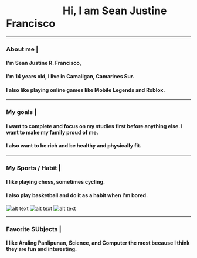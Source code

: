 # ㅤㅤㅤㅤㅤㅤHi, I am Sean Justine Francisco

_________________________________________________________________________________________________________________

### About me |



#### I'm Sean Justine R. Francisco, 

#### I'm 14 years old, I live in Camaligan, Camarines Sur.

#### I also like playing online games like Mobile Legends and Roblox.

___________________________________________________________________________________________________________________


### My goals |

#### I want to complete and focus on my studies first before anything else. I want to make my family proud of me.
#### I also want to be rich and be healthy and physically fit.
____________________________________________________________________________________________________________________
### My Sports / Habit |

#### I like playing chess, sometimes cycling.
#### I also play basketball and do it as a habit when I'm bored.

![alt text](https://img.freepik.com/premium-vector/basketball-championship-sport-club-league-varsity-team-players-sign-ball-halftone_8071-3408.jpg?w=202) ![alt text](https://encrypted-tbn0.gstatic.com/images?q=tbn:ANd9GcTqDpnfj4luwMiSEztQLUuDMfE__kXJ_Fzj7X77dX0kk5rybtDc4AsGk5l6va-e5HqHPtU&usqp=CAU) ![alt text](https://encrypted-tbn0.gstatic.com/images?q=tbn:ANd9GcTcqO33K2bBJ18-XLNQdZuI_yjrk53HjK_IzDyDc2SwivJo_NrAhiQUaM63cl9RpMysUQw&usqp=CAU)

______________________________________________________________________________________________________________________
### Favorite SUbjects |

#### I like Araling Panlipunan, Science, and Computer the most because I think they are fun and interesting.

